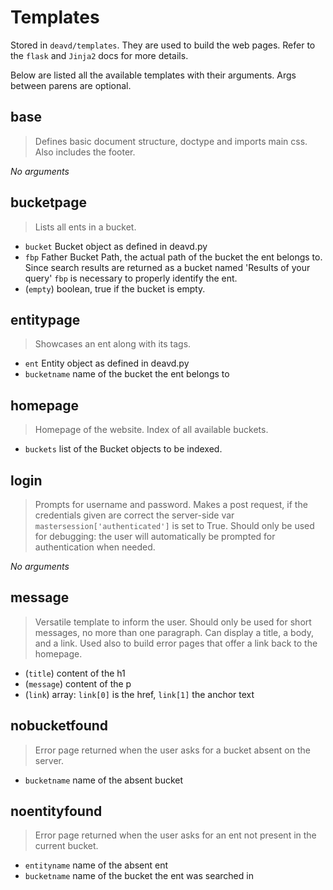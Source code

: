 # Templates
Stored in `deavd/templates`. They are used to build the web pages. Refer to the `flask` and `Jinja2` docs for more details.

Below are listed all the available templates with their arguments. Args between parens are optional.

## base
> Defines basic document structure, doctype and imports main css. Also includes the footer.

*No arguments*

## bucketpage
> Lists all ents in a bucket.

* `bucket` Bucket object as defined in deavd.py
* `fbp` Father Bucket Path, the actual path of the bucket the ent belongs to. Since search results are returned as a bucket named 'Results of your query' `fbp` is necessary to properly identify the ent.
* (`empty`) boolean, true if the bucket is empty.

## entitypage
> Showcases an ent along with its tags.

* `ent` Entity object as defined in deavd.py
* `bucketname` name of the bucket the ent belongs to

## homepage
> Homepage of the website. Index of all available buckets.

* `buckets` list of the Bucket objects to be indexed.

## login
> Prompts for username and password. Makes a post request, if the credentials given are correct the server-side var `mastersession['authenticated']` is set to True. Should only be used for debugging: the user will automatically be prompted for authentication when needed.

*No arguments*

## message
> Versatile template to inform the user. Should only be used for short messages, no more than one paragraph. Can display a title, a body, and a link. Used also to build error pages that offer a link back to the homepage.

* (`title`) content of the h1
* (`message`) content of the p
* (`link`) array: `link[0]` is the href, `link[1]` the anchor text

## nobucketfound
> Error page returned when the user asks for a bucket absent on the server.

* `bucketname` name of the absent bucket

## noentityfound
> Error page returned when the user asks for an ent not present in the current bucket.

* `entityname` name of the absent ent
* `bucketname` name of the bucket the ent was searched in
